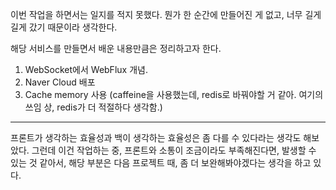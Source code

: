 이번 작업을 하면서는 일지를 적지 못했다. 뭔가 한 순간에 만들어진 게 없고, 너무 길게 길게 갔기 때문이라 생각한다.

해당 서비스를 만들면서 배운 내용만큼은 정리하고자 한다.

1. WebSocket에서 WebFlux 개념.
2. Naver Cloud 배포
3. Cache memory 사용 (caffeine을 사용했는데, redis로 바꿔야할 거 같아. 여기의 쓰임 상, redis가 더 적절하다 생각함.)

---

프론트가 생각하는 효율성과 백이 생각하는 효율성은 좀 다를 수 있다라는 생각도 해보았다. 그런데 이건 작업하는 중, 프론트와 소통이 조금이라도 부족해진다면, 발생할 수 있는 것 같아서, 해당 부분은 다음 프로젝트 때, 좀 더 보완해봐야겠다는 생각을 하고 있다.
